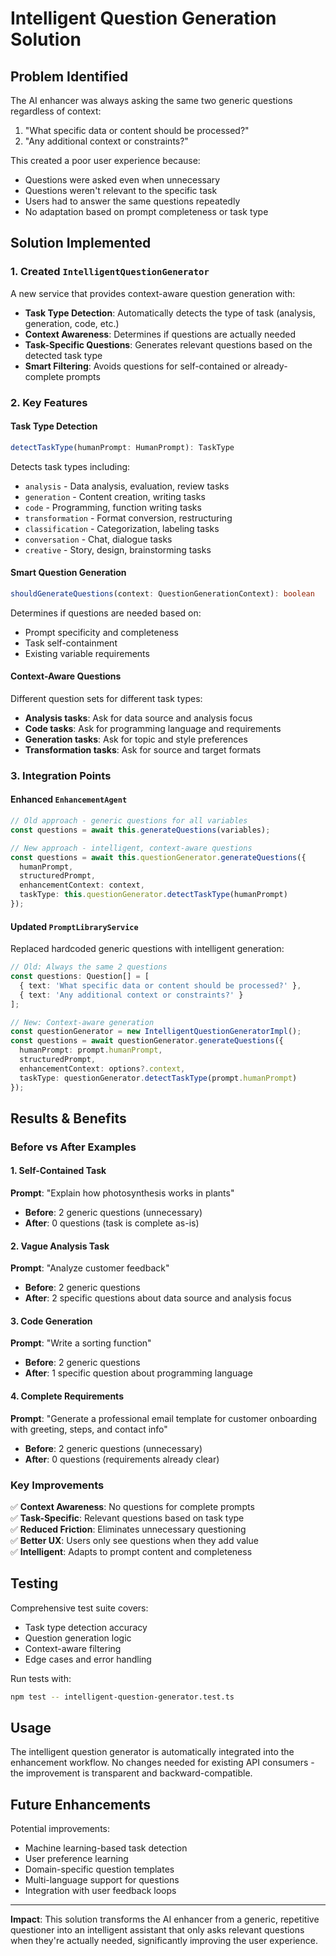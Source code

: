 # Intelligent Question Generation Solution

## Problem Identified

The AI enhancer was always asking the same two generic questions regardless of context:
1. "What specific data or content should be processed?"
2. "Any additional context or constraints?"

This created a poor user experience because:
- Questions were asked even when unnecessary
- Questions weren't relevant to the specific task
- Users had to answer the same questions repeatedly
- No adaptation based on prompt completeness or task type

## Solution Implemented

### 1. Created `IntelligentQuestionGenerator`

A new service that provides context-aware question generation with:

- **Task Type Detection**: Automatically detects the type of task (analysis, generation, code, etc.)
- **Context Awareness**: Determines if questions are actually needed
- **Task-Specific Questions**: Generates relevant questions based on the detected task type
- **Smart Filtering**: Avoids questions for self-contained or already-complete prompts

### 2. Key Features

#### Task Type Detection
```typescript
detectTaskType(humanPrompt: HumanPrompt): TaskType
```
Detects task types including:
- `analysis` - Data analysis, evaluation, review tasks
- `generation` - Content creation, writing tasks  
- `code` - Programming, function writing tasks
- `transformation` - Format conversion, restructuring
- `classification` - Categorization, labeling tasks
- `conversation` - Chat, dialogue tasks
- `creative` - Story, design, brainstorming tasks

#### Smart Question Generation
```typescript
shouldGenerateQuestions(context: QuestionGenerationContext): boolean
```
Determines if questions are needed based on:
- Prompt specificity and completeness
- Task self-containment
- Existing variable requirements

#### Context-Aware Questions
Different question sets for different task types:
- **Analysis tasks**: Ask for data source and analysis focus
- **Code tasks**: Ask for programming language and requirements
- **Generation tasks**: Ask for topic and style preferences
- **Transformation tasks**: Ask for source and target formats

### 3. Integration Points

#### Enhanced `EnhancementAgent`
```typescript
// Old approach - generic questions for all variables
const questions = await this.generateQuestions(variables);

// New approach - intelligent, context-aware questions
const questions = await this.questionGenerator.generateQuestions({
  humanPrompt,
  structuredPrompt,
  enhancementContext: context,
  taskType: this.questionGenerator.detectTaskType(humanPrompt)
});
```

#### Updated `PromptLibraryService`
Replaced hardcoded generic questions with intelligent generation:
```typescript
// Old: Always the same 2 questions
const questions: Question[] = [
  { text: 'What specific data or content should be processed?' },
  { text: 'Any additional context or constraints?' }
];

// New: Context-aware generation
const questionGenerator = new IntelligentQuestionGeneratorImpl();
const questions = await questionGenerator.generateQuestions({
  humanPrompt: prompt.humanPrompt,
  structuredPrompt,
  enhancementContext: options?.context,
  taskType: questionGenerator.detectTaskType(prompt.humanPrompt)
});
```

## Results & Benefits

### Before vs After Examples

#### 1. Self-Contained Task
**Prompt**: "Explain how photosynthesis works in plants"
- **Before**: 2 generic questions (unnecessary)
- **After**: 0 questions (task is complete as-is)

#### 2. Vague Analysis Task  
**Prompt**: "Analyze customer feedback"
- **Before**: 2 generic questions
- **After**: 2 specific questions about data source and analysis focus

#### 3. Code Generation
**Prompt**: "Write a sorting function"
- **Before**: 2 generic questions
- **After**: 1 specific question about programming language

#### 4. Complete Requirements
**Prompt**: "Generate a professional email template for customer onboarding with greeting, steps, and contact info"
- **Before**: 2 generic questions (unnecessary)
- **After**: 0 questions (requirements already clear)

### Key Improvements

✅ **Context Awareness**: No questions for complete prompts  
✅ **Task-Specific**: Relevant questions based on task type  
✅ **Reduced Friction**: Eliminates unnecessary questioning  
✅ **Better UX**: Users only see questions when they add value  
✅ **Intelligent**: Adapts to prompt content and completeness  

## Testing

Comprehensive test suite covers:
- Task type detection accuracy
- Question generation logic
- Context-aware filtering
- Edge cases and error handling

Run tests with:
```bash
npm test -- intelligent-question-generator.test.ts
```

## Usage

The intelligent question generator is automatically integrated into the enhancement workflow. No changes needed for existing API consumers - the improvement is transparent and backward-compatible.

## Future Enhancements

Potential improvements:
- Machine learning-based task detection
- User preference learning
- Domain-specific question templates
- Multi-language support for questions
- Integration with user feedback loops

---

**Impact**: This solution transforms the AI enhancer from a generic, repetitive questioner into an intelligent assistant that only asks relevant questions when they're actually needed, significantly improving the user experience.
